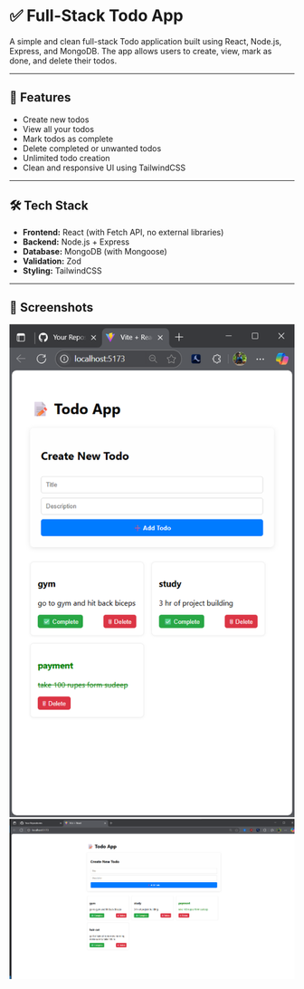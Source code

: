 # ✅ Full-Stack Todo App

A simple and clean full-stack Todo application built using React, Node.js, Express, and MongoDB. The app allows users to create, view, mark as done, and delete their todos.

---

## 🚀 Features

- Create new todos
- View all your todos
- Mark todos as complete
- Delete completed or unwanted todos
- Unlimited todo creation
- Clean and responsive UI using TailwindCSS

---

## 🛠️ Tech Stack

- **Frontend:** React (with Fetch API, no external libraries)
- **Backend:** Node.js + Express
- **Database:** MongoDB (with Mongoose)
- **Validation:** Zod
- **Styling:** TailwindCSS

---

## 📸 Screenshots
![Todoapp Demo](./frontend/public/Screenshot%202025-07-14%20232546.png)
![Todoapp Demo](./frontend/public/Screenshot%202025-07-14%20232705.png)

